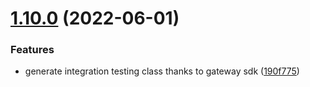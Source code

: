 # [1.10.0](https://github.com/gravitee-io/gravitee-policy-maven-archetype/compare/1.9.0...1.10.0) (2022-06-01)


### Features

* generate integration testing class thanks to gateway sdk ([190f775](https://github.com/gravitee-io/gravitee-policy-maven-archetype/commit/190f775e57fd05f0d1440343ce7ece9ae9d0d9dd))
